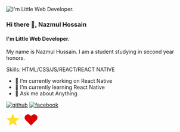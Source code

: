 ![I'm Little Web Developer.](https://scontent.fdac31-1.fna.fbcdn.net/v/t1.6435-9/91013200_684905545587944_8737898620528885760_n.jpg?_nc_cat=104&ccb=1-7&_nc_sid=19026a&_nc_ohc=KxQGowaDyxcAX-_oq3_&_nc_ht=scontent.fdac31-1.fna&oh=00_AT-9VlJUI7gpFDK7B7Q3-OlCRwgjgIBsMPkDkey7TjYNlA&oe=6317D60E)

### Hi there 👋, Nazmul Hossain
#### I'm Little Web Developer.

My name is Nazmul Hussain. I am a student studying in second year honors.

Skills: HTML/CSS/JS/REACT/REACT NATIVE

- 🔭 I’m currently working on React Native 
- 🌱 I’m currently learning React Native 
- 💬 Ask me about Anything 


[<img src='https://cdn.jsdelivr.net/npm/simple-icons@3.0.1/icons/github.svg' alt='github' height='40'>](https://github.com/https://github.com/NazmulHossain2905)  [<img src='https://cdn.jsdelivr.net/npm/simple-icons@3.0.1/icons/facebook.svg' alt='facebook' height='40'>](https://www.facebook.com/https://www.facebook.com/nazmul.hossain.75457)  

<a href='https://stars.github.com/'><img src='https://raw.githubusercontent.com/acervenky/animated-github-badges/master/assets/starbadge.gif' width='35' height='35'></a> <a href='https://docs.github.com/en/github/supporting-the-open-source-community-with-github-sponsors'><img src='https://raw.githubusercontent.com/acervenky/animated-github-badges/master/assets/sponsorbadge.gif' width='35' height='35'></a> 


